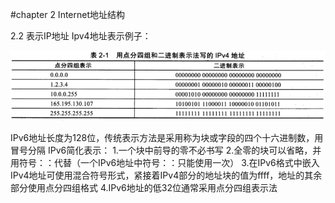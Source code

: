 #chapter 2 Internet地址结构

2.2 表示IP地址
Ipv4地址表示例子：

![image](http://github.com/Gaojiuru/TCP-IP-Illustrate/raw/master/images/IPv4地址.png)

IPv6地址长度为128位，传统表示方法是采用称为块或字段的四个十六进制数，用冒号分隔
IPv6简化表示：
1.一个块中前导的零不必书写
2.全零的块可以省略，并用符号：：代替（一个IPv6地址中符号：：只能使用一次）
3.在IPv6格式中嵌入IPv4地址可使用混合符号形式，紧接着IPv4部分的地址块的值为ffff，地址的其余部分使用点分四组格式
4.IPv6地址的低32位通常采用点分四组表示法
